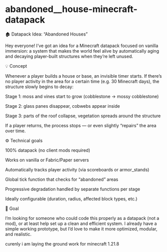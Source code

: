 # abandoned__house-minecraft-datapack
🏚️ Datapack Idea: “Abandoned Houses”

Hey everyone!
I’ve got an idea for a Minecraft datapack focused on vanilla immersion: a system that makes the world feel alive by automatically aging and decaying player-built structures when they’re left unused.

💡 Concept

Whenever a player builds a house or base, an invisible timer starts.
If there’s no player activity in the area for a certain time (e.g. 30 Minecraft days), the structure slowly begins to decay:

Stage 1: moss and vines start to grow (cobblestone → mossy cobblestone)

Stage 2: glass panes disappear, cobwebs appear inside

Stage 3: parts of the roof collapse, vegetation spreads around the structure

If a player returns, the process stops — or even slightly “repairs” the area over time.

⚙️ Technical goals

100% datapack (no client mods required)

Works on vanilla or Fabric/Paper servers

Automatically tracks player activity (via scoreboards or armor_stands)

Global tick function that checks for “abandoned” areas

Progressive degradation handled by separate functions per stage

Ideally configurable (duration, radius, affected block types, etc.)

🎯 Goal

I’m looking for someone who could code this properly as a datapack (not a mod), or at least help set up a clean and efficient system.
I already have a simple working prototype, but I’d love to make it more optimized, modular, and realistic.

curenly i am laying the ground work for minecraft 1.21.8
